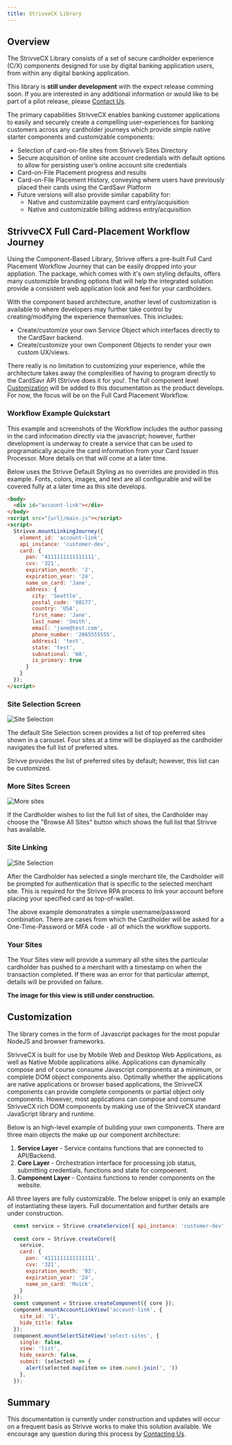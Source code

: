 ```yaml
---
title: StrivveCX Library
---
```


## Overview
The StrivveCX Library consists of a set of secure cardholder experience (C/X) components designed for use by digital banking application users, from within any digital banking application.

This library is **still under development** with the expect release comming soon.  If you are interested in any additional information or would like to be part of a pilot release, please [Contact Us](mailto:support@strivve.com).

The primary capabilities StrivveCX enables banking customer applications to easily and securely create a compelling user-experiences for banking customers across any cardholder journeys which provide simple native starter components and customizable components:

* Selection of card-on-file sites from Strivve’s Sites Directory
* Secure acquisition of online site account credentials with default options to allow for persisting user’s online account site credentials
* Card-on-File Placement progress and results
* Card-on-File Placement History, conveying where users have previously placed their cards using the CardSavr Platform
* Future versions will also provide similar capability for:
  * Native and customizable payment card entry/acquisition
  * Native and customizable billing address entry/acquisition

 
## StrivveCX Full Card-Placement Workflow Journey
Using the Component-Based Library, Strivve offers a pre-built Full Card Placement Workflow Journey that can be easily dropped into your appliation.  The package, which comes with it's own styling defaults, offers many customizble branding options that will help the integrated solution provide a consistent web application look and feel for your cardholders.

With the component based architecture, another level of customization is available to where developers may further take control by creating/modifying the experience themselves.  This includes: 

* Create/customize your own Service Object which interfaces directly to the CardSavr backend.
* Create/customize your own Component Objects to render your own custom UX/views.

There really is no limitation to customizing your experience, while the architecture takes away the complexities of having to program directly to the CardSavr API (Strivve does it for you!.  The full component level [Customization](#customization) will be added to this documentation as the product develops.  For now, the focus will be on the Full Card Placement Workflow.

### Workflow Example Quickstart 
This example and screenshots of the Workflow includes the author passing in the card information directly via the javascript; however, further development is underway to create a service that can be used to programatically acquire the card information from your Card Issuer Processor.  More details on that will come at a later time.

Below uses the Strivve Default Styling as no overrides are provided in this example. Fonts, colors, images, and text are all configurable and will be covered fully at a later time as this site develops.

```html
<body>
  <div id="account-link"></div>
</body>
<script src="{url}/main.js"></script>
<script>
  Strivve.mountLinkingJourney({
    element_id: 'account-link',
    api_instance: 'customer-dev',
    card: {
      pan: '4111111111111111',
      cvv: '321',
      expiration_month: '2',
      expiration_year: '24',
      name_on_card: 'Jane',
      address: {
        city: 'Seattle',
        postal_code: '98177',
        country: 'USA',
        first_name: 'Jane',
        last_name: 'Smith',
        email: 'jane@test.com',
        phone_number: '2065555555',
        address1: 'test',
        state: 'test',
        subnational: 'WA',
        is_primary: true
      }
    }
  });
</script>
```

### Site Selection Screen

![Site Selection](/images/Site_Selection.jpg)

The default Site Selection screen provides a list of top preferred sites shown in a carousel.  Four sites at a time will be displayed as the cardholder navigates the full list of preferred sites.

Strivve provides the list of preferred sites by default; however, this list can be customized.


### More Sites Screen

![More sites](/images/More_Sites.jpg)

If the Cardholder wishes to list the full list of sites, the Cardholder may choose the "Browse All Sites" button which shows the full list that Strivve has available.

### Site Linking

![Site Selection](/images/Site_Linking.jpg)

After the Cardholder has selected a single merchant tile, the Cardholder will be prompted for authentication that is specific to the selected merchant site.  This is required for the Strivve RPA process to link your account before placing your specified card as top-of-wallet.

The above example demonstrates a simple username/password combination.  There are cases from which the Cardholder will be asked for a One-Time-Password or MFA code - all of which the workflow supports.

### Your Sites

The Your Sites view will provide a summary all sthe sites the particular cardholder has pushed to a merchant with a timestamp on when the transaction completed.  If there was an error for that particular attempt, details will be provided on failure.

**The image for this view is still under construction.**


## Customization

The library comes in the form of Javascript packages for the most popular NodeJS and browser frameworks.

StrivveCX is built for use by Mobile Web and Desktop Web Applications, as well as Native Mobile applications alike.  Applications can dynamically compose and of course consume Javascript components at a minimum, or complete DOM object components also.  Optimally whether the applications are native applications or browser based applications, the StrivveCX components can provide complete components or partial object only components.  However, most applications can compose and consume StrivveCX rich DOM components by making use of the StrivveCX standard JavaScript library and runtime.

Below is an high-level example of building your own components.  There are three main objects the make up our component architecture:

1. **Service Layer** - Service contains functions that are connected to API/Backend.
2. **Core Layer** - Orchestration interface for processing job status, submitting credentials, functions and state for compoenent.
3. **Component Layer** - Contains functions to render components on the website.

All three layers are fully customizable.  The below snippet is only an example of instantiating these layers.  Full documentation and further details are under construction.

```js
  const service = Strivve.createService({ api_instance: 'customer-dev' });
  
  const core = Strivve.createCore({
    service,
    card: {
      pan: '4111111111111111',
      cvv: '321',
      expiration_month: '02',
      expiration_year: '24',
      name_on_card: 'Mvick',
    }
  });
  const component = Strivve.createComponent({ core });
  component.mountAccountLinkView('account-link', {
    site_id: '1',
    hide_title: false
  });
  component.mountSelectSiteView('select-sites', {
    single: false,
    view: 'list',
    hide_search: false,
    submit: (selected) => {
      alert(selected.map(item => item.name).join(', '))
    },
  });

```


## Summary
This documentation is currently under construction and updates will occur on a frequent basis as Strivve works to make this solution available.  We encourage any question during this process by [Contacting Us](mailto:support@strivve.com).
